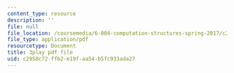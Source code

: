 ```yaml
---
content_type: resource
description: ''
file: null
file_location: /coursemedia/6-004-computation-structures-spring-2017/c2958c72ffb2e19faa54b5fc933ada27_3YjMdixww4c.pdf
file_type: application/pdf
resourcetype: Document
title: 3play pdf file
uid: c2958c72-ffb2-e19f-aa54-b5fc933ada27
---
```

